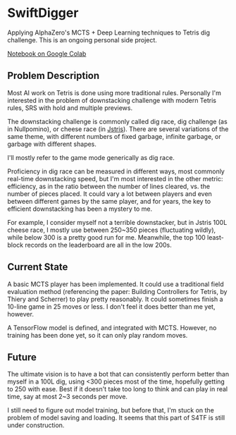 # SwiftDigger

Applying AlphaZero's MCTS + Deep Learning techniques to Tetris dig challenge.  This is an ongoing personal side project.

[Notebook on Google Colab](https://colab.research.google.com/drive/1h0KF2E4jErjFsNvfW21AZSwzAgN0cZ-8)

## Problem Description

Most AI work on Tetris is done using more traditional rules.  Personally I'm interested in the problem of downstacking challenge with modern Tetris rules, SRS with hold and multiple previews.

The downstacking challenge is commonly called dig race, dig challenge (as in Nullpomino), or cheese race (in [Jstris](https://jstris.jezevec10.com/)).  There are several variations of the same theme, with different numbers of fixed garbage, infinite garbage, or garbage with different shapes.

I'll mostly refer to the game mode generically as dig race.

Proficiency in dig race can be measured in different ways, most commonly real-time downstacking speed, but I'm most interested in the other metric: efficiency, as in the ratio between the number of lines cleared, vs. the number of pieces placed.  It could vary a lot between players and even between different games by the same player, and for years, the key to efficient downstacking has been a mystery to me.

For example, I consider myself not a terrible downstacker, but in Jstris 100L cheese race, I mostly use between 250~350 pieces (fluctuating wildly), while below 300 is a pretty good run for me.  Meanwhile, the top 100 least-block records on the leaderboard are all in the low 200s.

## Current State

A basic MCTS player has been implemented.  It could use a traditional field evaluation method (referencing the paper: Building Controllers for Tetris, by Thiery and Scherrer) to play pretty reasonably.  It could sometimes finish a 10-line game in 25 moves or less.  I don't feel it does better than me yet, however.

A TensorFlow model is defined, and integrated with MCTS.  However, no training has been done yet, so it can only play random moves.

## Future

The ultimate vision is to have a bot that can consistently perform better than myself in a 100L dig, using <300 pieces most of the time, hopefully getting to 250 with ease.  Best if it doesn't take too long to think and can play in real time, say at most 2~3 seconds per move.

I still need to figure out model training, but before that, I'm stuck on the problem of model saving and loading.  It seems that this part of S4TF is still under construction.



